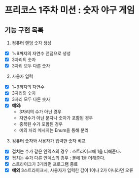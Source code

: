 # 프리코스 1주차 미션 : 숫자 야구 게임
## 기능 구현 목록
1. 컴퓨터 랜덤 숫자 생성
- [x] 1~9까지의 자연수 랜덤으로 생성
- [x] 3자리의 숫자
- [x] 3자리 모두 다른 숫자

2. 사용자 입력
- [x] 1~9까지의 자연수
- [x] 3자리의 숫자
- [x] 3자리 모두 다른 숫자
- [x] **예외:**
  - 3자리의 수가 아닌 경우
  - 자연수가 아닌 문자나 숫자가 포함된 경우
  - 중복된 수가 포함된 경우
  - 예외 처리 메시지는 Enum을 통해 분리 

3. 컴퓨터 숫자와 사용자가 입력한 숫자 비교
- [x] 겹치는 수가 같은 인덱스의 경우 : 스트라이크에 1을 더해준다.
- [x] 겹치는 수가 다른 인덱스의 경우 : 볼에 1을 더해준다.
- [x] 스트라이크가 3개라면 프로그램 종료
- [x] **예외** 3스트라이크시, 사용자가 입력한 값이 1이나 2가 아니라면 오류